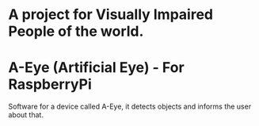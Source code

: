 # A project for Visually Impaired People of the world.
# A-Eye (Artificial Eye) - For RaspberryPi
Software for a device called A-Eye, it detects objects and informs the user about that.
